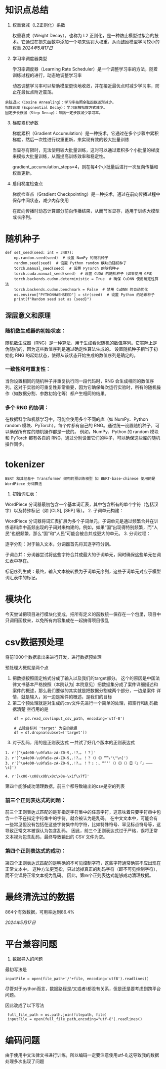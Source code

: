# 知识点总结
1. 权重衰减（L2正则化）系数

    权重衰减（Weight Decay），也称为 L2 正则化，是一种防止模型过拟合的技术。它通过在损失函数中添加一个项来惩罚大权重，从而鼓励模型学习较小的权重
*2024年5月17日*
2. 学习率调度器类型

    学习率调度器（Learning Rate Scheduler）是一个调整学习率的方法，随着训练过程的进行，动态地调整学习率

    动态调整学习率可以帮助模型更快地收敛，并在接近最优点时减少学习率，防止在最优点附近震荡。
```commandline
余弦退火（Cosine Annealing）：学习率按照余弦函数逐渐减少。
指数衰减（Exponential Decay）：学习率按指数方式减少。
固定步长衰减（Step Decay）：每隔一定步数减少学习率。
```
3. 梯度累积步数

    梯度累积（Gradient Accumulation）是一种技术，它通过在多个步骤中累积梯度，然后一次性进行权重更新，来实现有效的较大批量训练

    当显存有限时，无法使用较大批量训练，这时可以通过累积多个小批量的梯度来模拟大批量训练，从而提高训练效率和稳定性。    

    gradient_accumulation_steps=4，则在每4个小批量后进行一次反向传播和权重更新。
    
4. 启用梯度检查点

    梯度检查点（Gradient Checkpointing）是一种技术，通过在前向传播过程中保存中间状态，减少内存使用

    在反向传播时动态计算部分前向传播结果，从而节省显存，适用于训练大模型或长序列。


# 随机种子
```commandline
def set_seed(seed: int = 3407):
    np.random.seed(seed)  # 设置 NumPy 的随机种子
    random.seed(seed)  # 设置 Python random 模块的随机种子
    torch.manual_seed(seed)  # 设置 PyTorch 的随机种子
    torch.cuda.manual_seed(seed)  # 设置 CUDA 的随机种子（如果使用 GPU）
    torch.backends.cudnn.deterministic = True  # 确保 CuDNN 使用确定性算法
    torch.backends.cudnn.benchmark = False  # 禁用 CuDNN 的自动优化
    os.environ["PYTHONHASHSEED"] = str(seed)  # 设置 Python 的哈希种子
    print(f"Random seed set as {seed}")

```
## 深层意义和原理
### 随机数生成器的初始状态：
随机数生成器（RNG）是一种算法，用于生成看似随机的数值序列。它实际上是伪随机的，因为这些数值序列是通过确定性算法生成的。
设置随机种子相当于初始化 RNG 的起始状态，使得从该状态开始生成的数值序列是确定的。
### 一致性和可重复性：
当你设置相同的随机种子并重复执行同一段代码时，RNG 会生成相同的数值序列。这对于实验的可重复性非常重要，因为它确保每次运行实验时，所有的随机操作（如数据分割、参数初始化等）都产生相同的结果。
### 多个 RNG 的协调：
在数据科学和机器学习中，可能会使用多个不同的库（如 NumPy、Python random 模块、PyTorch），每个库都有自己的 RNG。通过统一设置随机种子，可以确保所有库的随机操作都是一致的。
例如，NumPy、Python 的 random 模块和 PyTorch 都有各自的 RNG，通过分别设置它们的种子，可以确保这些库的随机操作同步。
# tokenizer
```commandline
BERT 和其他基于 Transformer 架构的预训练模型 如 BERT-base-chinese 使用的是 WordPiece 分词算法
```
1. 初始词汇表：

WordPiece 分词器最初包含一个基本词汇表，其中包含所有的单个字符（包括汉字）以及特殊标记（如 [CLS], [SEP] 等）。
2. 子词单元构建：

WordPiece 分词器将词汇表扩展为多个子词单元。子词单元是通过频繁合并在训练语料库中高频出现的子词对来构建的。例如，如果“国”出现得特别频繁，而“人民”也很频繁，那么“国”和“人民”可能会被合并成更大的单元。
3. 分词过程：

逐字分割：对于输入文本，分词器首先将其逐字符分割。

子词合并：分词器尝试将这些字符合并成最大的子词单元，同时确保这些单元在词汇表中存在。

标记序列生成：最终，输入文本被转换为子词单元序列，这些子词单元对应于模型词汇表中的标记。
# 模块化
今天尝试把项目进行模块化变成，把所有定义的函数统一保存在一个包里，项目中只调用函数来，以免所有内容集成在一起搞得项目很乱
# csv数据预处理
将前1000个数据拿出来进行开发，进行数据预处理 

预处理大概就是两个点
1. 把数据按照固定格式分成了输入以及我们的target部分。 这个的原因是中国法律文书基本严格按照（本院认为|
本院意见）把数据集分成了案件详细描述和案件的概述，那么我们要做的其实就是把数据分割成两个部分，一边是案件
详情，就是输入，另一边是案件的概述，是我们的目标
2. 第二个预处理就是对生成的csv文件先进行一个简单的处理，把空行和乱码数据清楚
空行用的是
```
    df = pd.read_csv(input_csv_path, encoding='utf-8')

    # 去除目标列 'target' 为空的数据
    df = df.dropna(subset=['target'])
```
3. 对于乱码，用的是正则表达式
一共试了好几个版本的正则表达式
```commandline
1. r'[^\u4e00-\u9fa5a-zA-Z0-9,.!?，。！？]'
2. r'[^\u4e00-\u9fa5a-zA-Z0-9,.!?，。！？（）《》“”\'\"\n]')
3. r'[^\u4e00-\u9fa5a-zA-Z0-9,.!?，。！？；：、“”‘’（）《》〈〉【】『』「」———\s]')

4. r'[\x00-\x08\x0b\x0c\x0e-\x1f\x7f]'
```
第四个能够成功清理数据，前三个都导致输出的csv是空的列表

### 前三个正则表达式的问题：

前三个正则表达式匹配的是非指定字符集中的任意字符，这意味着只要字符串中包含一个不在指定字符集中的字符，就会被认为是乱码。
在中文文本中，可能会有一些常见但没有包括在这些字符集中的字符，比如特殊符号、罕见标点符号等，这导致正常文本被误认为包含乱码。
因此，前三个正则表达式过于严格，误将正常文本视为包含乱码，最终导致输出的 CSV 文件为空。

### 第四个正则表达式的成功：

第四个正则表达式匹配的是明确的不可见控制字符，这些字符通常确实不应出现在正常文本中。
这种方法更宽松，只过滤掉真正的乱码字符（即不可见控制字符），而不会误将正常文本视为乱码。
因此，第四个正则表达式能够成功清理数据。

# 最终清洗过的数据 
864个有效数据，可用率达到86.4%

*2024年5月17日*


# 平台兼容问题
1.  数据导入的问题 

最初写法是
```commandline
inputFile = open(file_path+'/'+file, encoding='utf8').readlines()
```
尽管对于python而言，数据路径是/又或者\都没有关系，但是还是要考虑到跨平台问题。

因此改成了以下写法
```commandline
 full_file_path = os.path.join(filepath, file)
 inputFile = open(full_file_path,encoding="utf-8").readlines()
```

# 编码问题
由于使用中文法律文书进行训练，所以编码一定要注意使用utf-8,这导致我的数据处理多次出现了问题

